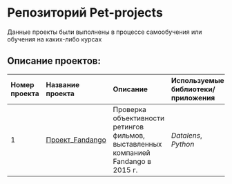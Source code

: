 # Репозиторий Pet-projects

Данные проекты были выполнены в процессе самообучения или обучения на каких-либо курсах

## Описание проектов:
| Номер проекта    | Название проекта     | Описание | Используемые библиотеки/приложения |                                                  
| :--------------- | :------------------- | :------- | :---------------------- |
| 1                | [Проект_Fandango](https://github.com/VeraNovich/Yandex.Praktikum_WorkShop/tree/main/01_Дашборд_Bolid_Team)| Проверка объективности ретингов фильмов, выставленных компанией Fandango в 2015 г. | *Datalens*, *Python* |

